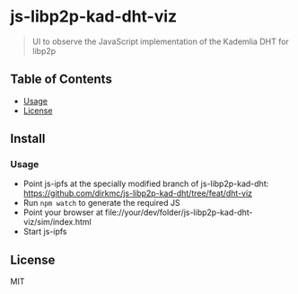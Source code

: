# js-libp2p-kad-dht-viz

> UI to observe the JavaScript implementation of the Kademlia DHT for libp2p

## Table of Contents

- [Usage](#usage)
- [License](#license)

## Install

### Usage

- Point js-ipfs at the specially modified branch of js-libp2p-kad-dht: https://github.com/dirkmc/js-libp2p-kad-dht/tree/feat/dht-viz
- Run `npm watch` to generate the required JS
- Point your browser at file://your/dev/folder/js-libp2p-kad-dht-viz/sim/index.html
- Start js-ipfs

## License

MIT
